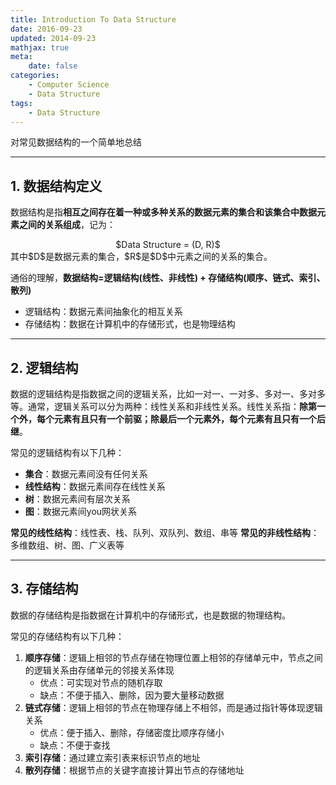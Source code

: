 ```yaml
---
title: Introduction To Data Structure
date: 2016-09-23
updated: 2014-09-23
mathjax: true
meta:
    date: false
categories: 
    - Computer Science
    - Data Structure
tags:
    - Data Structure
---
```


对常见数据结构的一个简单地总结

---

<!-- more -->

## 1. 数据结构定义

数据结构是指**相互之间存在着一种或多种关系的数据元素的集合和该集合中数据元素之间的关系组成**，记为：
<center>$Data Structure = (D, R)$</center>
其中$D$是数据元素的集合，$R$是$D$中元素之间的关系的集合。  

通俗的理解，**数据结构=逻辑结构(线性、非线性) + 存储结构(顺序、链式、索引、散列)**

- 逻辑结构：数据元素间抽象化的相互关系
- 存储结构：数据在计算机中的存储形式，也是物理结构

---

## 2. 逻辑结构

数据的逻辑结构是指数据之间的逻辑关系，比如一对一、一对多、多对一、多对多等。通常，逻辑关系可以分为两种：线性关系和非线性关系。线性关系指：**除第一个外，每个元素有且只有一个前驱；除最后一个元素外，每个元素有且只有一个后继**。

常见的逻辑结构有以下几种：

- **集合**：数据元素间没有任何关系
- **线性结构**：数据元素间存在线性关系
- **树**：数据元素间有层次关系
- **图**：数据元素间you网状关系

**常见的线性结构**：线性表、栈、队列、双队列、数组、串等
**常见的非线性结构**：多维数组、树、图、广义表等

---

## 3. 存储结构

数据的存储结构是指数据在计算机中的存储形式，也是数据的物理结构。

常见的存储结构有以下几种：

1. **顺序存储**：逻辑上相邻的节点存储在物理位置上相邻的存储单元中，节点之间的逻辑关系由存储单元的邻接关系体现
    - 优点：可实现对节点的随机存取
    - 缺点：不便于插入、删除，因为要大量移动数据
2. **链式存储**：逻辑上相邻的节点在物理存储上不相邻，而是通过指针等体现逻辑关系
    - 优点：便于插入、删除，存储密度比顺序存储小
    - 缺点：不便于查找
3. **索引存储**：通过建立索引表来标识节点的地址
4. **散列存储**：根据节点的关键字直接计算出节点的存储地址
